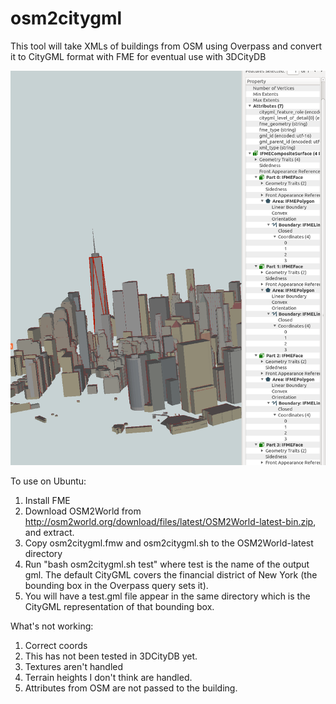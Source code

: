 # osm2citygml
This tool will take XMLs of buildings from OSM using Overpass and convert it to CityGML format with FME for eventual use with 3DCityDB

![Screenshot](screenshot.png "Screenshot")

To use on Ubuntu:

1. Install FME
2. Download OSM2World from http://osm2world.org/download/files/latest/OSM2World-latest-bin.zip, and extract.
3. Copy osm2citygml.fmw and osm2citygml.sh to the OSM2World-latest directory
4. Run "bash osm2citygml.sh test" where test is the name of the output gml. The default CityGML covers the financial district of New York (the bounding box in the Overpass query sets it).
5. You will have a test.gml file appear in the same directory which is the CityGML representation of that bounding box.

What's not working:

1. Correct coords
2. This has not been tested in 3DCityDB yet.
3. Textures aren't handled
4. Terrain heights I don't think are handled.
5. Attributes from OSM are not passed to the building.
